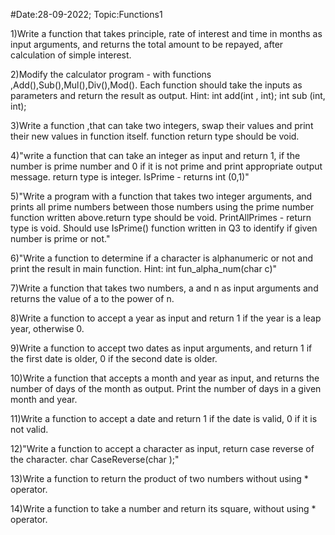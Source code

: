 #Date:28-09-2022; Topic:Functions1

1)Write a function that takes principle, rate of interest and time in months as input arguments, and returns the total amount to be repayed, after calculation of simple interest.

2)Modify the calculator program - with functions ,Add(),Sub(),Mul(),Div(),Mod(). Each function should take the inputs as parameters and return the result as output.
	Hint: int add(int , int);
	int sub (int, int);

3)Write a function ,that can take two integers, swap their values and print their new values in function itself. function return type should be void.

4)"write a function that can take an integer as input and return 1, if the number is prime number and 0 if it is not prime and print appropriate output message.
	return type is integer.
	IsPrime - returns int (0,1)"

5)"Write a program with a function that takes two integer arguments, and prints all prime numbers between those numbers using the prime number function written above.return type should be void.
PrintAllPrimes - return type is void. Should use IsPrime() function written in Q3 to identify if given number is prime or not."

6)"Write a function to determine if a character is alphanumeric or not and print the result in main function.
Hint: int fun_alpha_num(char c)"

7)Write a function that takes two numbers, a and n as input arguments and returns the value of a to the power of n.

8)Write a function to accept a year as input and return 1 if the year is a leap year, otherwise 0.

9)Write a function to accept two dates as input arguments, and return 1 if the first date is older, 0 if the second date is older.

10)Write a function that accepts a month and year as input, and returns the number of days of the month as output. Print the number of days in a given month and year.

11)Write a function to accept a date and return 1 if the date is valid, 0 if it is not valid.

12)"Write a function to accept a character as input, return case reverse of the character.
char CaseReverse(char );"

13)Write a function to return the product of two numbers without using * operator.

14)Write a function to take a number and return its square, without using * operator.
